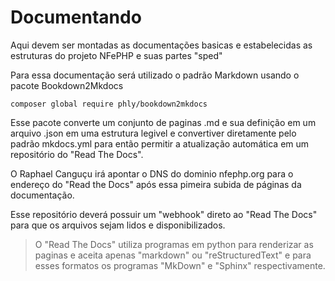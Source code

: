 # Documentando

Aqui devem ser montadas as documentações basicas e estabelecidas as estruturas do projeto 
NFePHP e suas partes "sped"

Para essa documentação será utilizado o padrão Markdown usando o pacote Bookdown2Mkdocs

```
composer global require phly/bookdown2mkdocs
```

Esse pacote converte um conjunto de paginas .md e sua definição em um arquivo .json em uma estrutura legivel e convertiver diretamente pelo padrão mkdocs.yml para então permitir a atualização automática em um repositório do "Read The Docs".


O Raphael Canguçu irá apontar o DNS do dominio nfephp.org para o endereço do "Read the Docs" após essa pimeira subida de páginas da documentação.

Esse repositório deverá possuir um "webhook" direto ao "Read The Docs" para que os arquivos sejam lidos e disponibilizados.

 > O "Read The Docs" utiliza programas em python para renderizar as paginas e aceita apenas "markdown" ou "reStructuredText" e para esses formatos os programas "MkDown" e "Sphinx" respectivamente.


